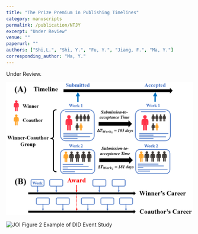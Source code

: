 ```yaml
---
title: "The Prize Premium in Publishing Timelines"
category: manuscripts
permalink: /publication/NTJY
excerpt: "Under Review"
venue: ""
paperurl: ""
authors: ["Shi,L.", "Shi, Y.", "Fu, Y.", "Jiang, F.", "Ma, Y."]
corresponding_author: "Ma, Y."
---
```

  
Under Review.

![JOI Figure 1 Data Curation and Conceptualization](/images/JOI_Figure1.png)

![JOI Figure 2 Example of DID Event Study](/images/JOI_Figure2.png)

<!--  
  The “citation” line below will automatically be rendered in small font on the standalone publication page,  
  so you don’t need to repeat it in the body above.  
-->
